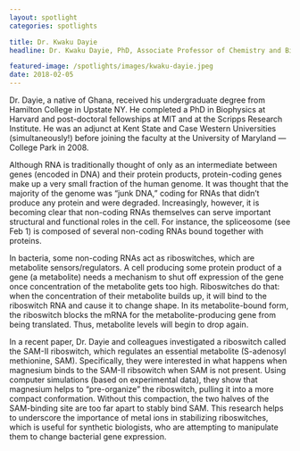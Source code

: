 ```yaml
---
layout: spotlight
categories: spotlights

title: Dr. Kwaku Dayie
headline: Dr. Kwaku Dayie, PhD, Associate Professor of Chemistry and Biochemistry (University of Maryland).<p> Dr. Dayie is interested in understanding how RNA forms complexes to regulate gene expression, and much of his work focuses on devising new research methods.

featured-image: /spotlights/images/kwaku-dayie.jpeg
date: 2018-02-05
---
```


Dr. Dayie, a native of Ghana, received his undergraduate degree from Hamilton College in Upstate NY. He completed a PhD in Biophysics at Harvard and post-doctoral fellowships at MIT and at the Scripps Research Institute. He was an adjunct at Kent State and Case Western Universities (simultaneously!) before joining the faculty at the University of Maryland — College Park in 2008.

Although RNA is traditionally thought of only as an intermediate between genes (encoded in DNA) and their protein products, protein-coding genes make up a very small fraction of the human genome. It was thought that the majority of the genome was “junk DNA,” coding for RNAs that didn’t produce any protein and were degraded. Increasingly, however, it is becoming clear that non-coding RNAs themselves can serve important structural and functional roles in the cell. For instance, the spliceosome (see Feb 1) is composed of several non-coding RNAs bound together with proteins.

In bacteria, some non-coding RNAs act as riboswitches, which are metabolite sensors/regulators. A cell producing some protein product of a gene (a metabolite) needs a mechanism to shut off expression of the gene once concentration of the metabolite gets too high. Riboswitches do that: when the concentration of their metabolite builds up, it will bind to the riboswitch RNA and cause it to change shape. In its metabolite-bound form, the riboswitch blocks the mRNA for the metabolite-producing gene from being translated. Thus, metabolite levels will begin to drop again.

In a recent paper, Dr. Dayie and colleagues investigated a riboswitch called the SAM-II riboswitch, which regulates an essential metabolite (S-adenosyl methionine, SAM). Specifically, they were interested in what happens when magnesium binds to the SAM-II ribsowitch when SAM is not present. Using computer simulations (based on experimental data), they show that magnesium helps to “pre-organize” the riboswitch, pulling it into a more compact conformation. Without this compaction, the two halves of the SAM-binding site are too far apart to stably bind SAM. This research helps to underscore the importance of metal ions in stabilizing riboswitches, which is useful for synthetic biologists, who are attempting to manipulate them to change bacterial gene expression.